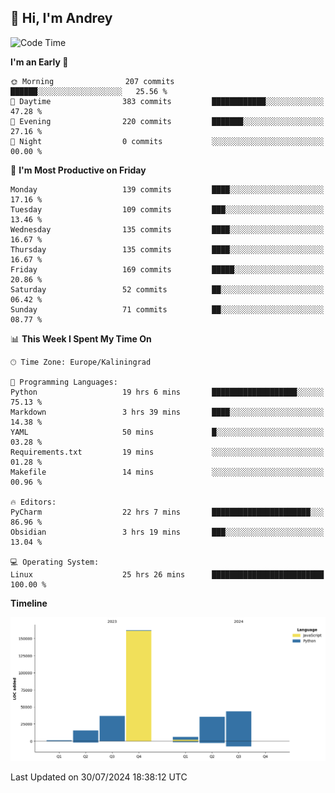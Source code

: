 ## 👋 Hi, I'm Andrey

<!--START_SECTION:waka-->
![Code Time](http://img.shields.io/badge/Code%20Time-261%20hrs%2017%20mins-blue)

**I'm an Early 🐤** 

```text
🌞 Morning                207 commits         ██████░░░░░░░░░░░░░░░░░░░   25.56 % 
🌆 Daytime                383 commits         ████████████░░░░░░░░░░░░░   47.28 % 
🌃 Evening                220 commits         ███████░░░░░░░░░░░░░░░░░░   27.16 % 
🌙 Night                  0 commits           ░░░░░░░░░░░░░░░░░░░░░░░░░   00.00 % 
```
📅 **I'm Most Productive on Friday** 

```text
Monday                   139 commits         ████░░░░░░░░░░░░░░░░░░░░░   17.16 % 
Tuesday                  109 commits         ███░░░░░░░░░░░░░░░░░░░░░░   13.46 % 
Wednesday                135 commits         ████░░░░░░░░░░░░░░░░░░░░░   16.67 % 
Thursday                 135 commits         ████░░░░░░░░░░░░░░░░░░░░░   16.67 % 
Friday                   169 commits         █████░░░░░░░░░░░░░░░░░░░░   20.86 % 
Saturday                 52 commits          ██░░░░░░░░░░░░░░░░░░░░░░░   06.42 % 
Sunday                   71 commits          ██░░░░░░░░░░░░░░░░░░░░░░░   08.77 % 
```


📊 **This Week I Spent My Time On** 

```text
🕑︎ Time Zone: Europe/Kaliningrad

💬 Programming Languages: 
Python                   19 hrs 6 mins       ███████████████████░░░░░░   75.13 % 
Markdown                 3 hrs 39 mins       ████░░░░░░░░░░░░░░░░░░░░░   14.38 % 
YAML                     50 mins             █░░░░░░░░░░░░░░░░░░░░░░░░   03.28 % 
Requirements.txt         19 mins             ░░░░░░░░░░░░░░░░░░░░░░░░░   01.28 % 
Makefile                 14 mins             ░░░░░░░░░░░░░░░░░░░░░░░░░   00.96 % 

🔥 Editors: 
PyCharm                  22 hrs 7 mins       ██████████████████████░░░   86.96 % 
Obsidian                 3 hrs 19 mins       ███░░░░░░░░░░░░░░░░░░░░░░   13.04 % 

💻 Operating System: 
Linux                    25 hrs 26 mins      █████████████████████████   100.00 % 
```

**Timeline**

![Lines of Code chart](https://raw.githubusercontent.com/Mist3s/Mist3s/main/assets/bar_graph.png)


 Last Updated on 30/07/2024 18:38:12 UTC
<!--END_SECTION:waka-->

